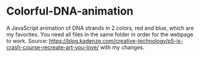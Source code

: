 # Colorful-DNA-animation
A JavaScript animation of DNA strands in 2 colors, red and blue, which are my favorites.
You need all files in the same folder in order for the webpage to work.
Source: https://blog.kadenze.com/creative-technology/p5-js-crash-course-recreate-art-you-love/ with my changes.
